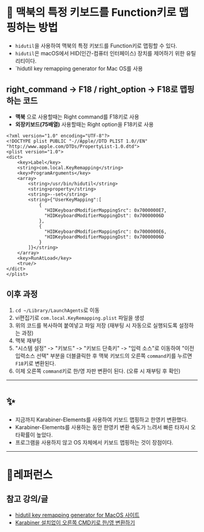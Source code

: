 # 🚀 맥북의 특정 키보드를 Function키로 맵핑하는 방법

- `hidutil`을 사용하여 맥북의 특정 키보드를 Function키로 맵핑할 수 있다.
- `hidutil`은 macOS에서 HID(인간-컴퓨터 인터페이스) 장치를 제어하기 위한 유틸리티이다.
- `hidutil key remapping generator for Mac OS를 사용

## right_command -> F18 / right_option -> F18로 맵핑하는 코드

- **맥북** 으로 사용할때는 Right command를 F18키로 사용
- **외장키보드(75배열)** 사용할때는 Right option을 F18키로 사용

```
<?xml version="1.0" encoding="UTF-8"?>
<!DOCTYPE plist PUBLIC "-//Apple//DTD PLIST 1.0//EN" "http://www.apple.com/DTDs/PropertyList-1.0.dtd">
<plist version="1.0">
<dict>
    <key>Label</key>
    <string>com.local.KeyRemapping</string>
    <key>ProgramArguments</key>
    <array>
        <string>/usr/bin/hidutil</string>
        <string>property</string>
        <string>--set</string>
        <string>{"UserKeyMapping":[
            {
              "HIDKeyboardModifierMappingSrc": 0x7000000E7,
              "HIDKeyboardModifierMappingDst": 0x70000006D
            },
            {
              "HIDKeyboardModifierMappingSrc": 0x7000000E6,
              "HIDKeyboardModifierMappingDst": 0x70000006D
            }
        ]}</string>
    </array>
    <key>RunAtLoad</key>
    <true/>
</dict>
</plist>
```

## 이후 과정

1. `cd ~/Library/LaunchAgents`로 이동
2. vi편집기로 `com.local.KeyRemapping.plist` 파일을 생성
3. 위의 코드를 복사하여 붙여넣고 파일 저장 (재부팅 시 자동으로 실행되도록 설정하는 과정)
4. 맥북 재부팅
5. "시스템 설정" -> "키보드" -> "키보드 단축키" -> "입력 소스"로 이동하여 "이전 입력소스 선택" 부분을 더블클릭한 후 맥북 키보드의 오른쪽 `command`키를 누르면 `F18`키로 변환된다.
6. 이제 오른쪽 `command`키로 한/영 자판 변환이 된다. (오류 시 재부팅 후 확인)

---

# ✨

- 지금까지 Karabiner-Elements를 사용하여 키보드 맵핑하고 한영키 변환했다.
- Karabiner-Elements를 사용하는 동안 한영키 변환 속도가 느려서 빠른 타자시 오타확률이 높았다.
- 프로그램을 사용하지 않고 OS 자체에서 키보드 맵핑하는 것이 장점이다.

---

# 🔗레퍼런스

## 참고 강의/글

- [hidutil key remapping generator for MacOS 사이트](https://hidutil-generator.netlify.app/)
- [Karabiner 설치없이 오른쪽 CMD키로 한/영 변환하기](https://my.bestie.co.kr/cmd%ED%82%A4-%ED%95%9C%EC%98%81-%EB%B3%80%ED%99%98/)

